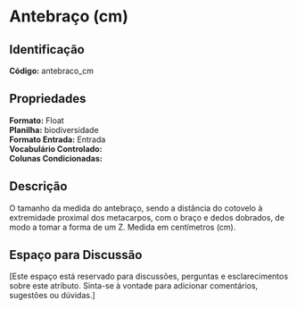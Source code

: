 # Antebraço (cm)

## Identificação
**Código:** antebraco_cm

## Propriedades
**Formato:** Float  
**Planilha:** biodiversidade  
**Formato Entrada:** Entrada  
**Vocabulário Controlado:**   
**Colunas Condicionadas:**   

## Descrição
O tamanho da medida do antebraço, sendo a distância do cotovelo à extremidade proximal dos metacarpos, com o braço e dedos dobrados, de modo a tomar a forma de um Z. Medida em centímetros (cm).

## Espaço para Discussão
[Este espaço está reservado para discussões, perguntas e esclarecimentos sobre este atributo. Sinta-se à vontade para adicionar comentários, sugestões ou dúvidas.]

